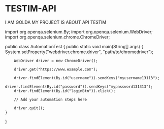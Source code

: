 # TESTIM-API
I AM GOLDA MY PROJECT IS ABOUT API TESTIM

import org.openqa.selenium.By;
import org.openqa.selenium.WebDriver;
import org.openqa.selenium.chrome.ChromeDriver;

public class AutomationTest {
    public static void main(String[] args) {
        System.setProperty("webdriver.chrome.driver", "path/to/chromedriver");

        WebDriver driver = new ChromeDriver();

        driver.get("https://www.example.com");

        driver.findElement(By.id("username")).sendKeys("myusername13113");
        driver.findElement(By.id("password")).sendKeys("mypassword131313");
        driver.findElement(By.id("loginBtn")).click();
        
        // Add your automation steps here
        
        driver.quit();
    }
}
